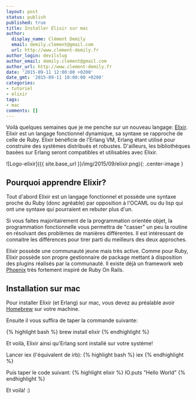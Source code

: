 ```yaml
---
layout: post
status: publish
published: true
title: Installer Elixir sur mac
author:
  display_name: Clément Demily
  email: demily.clement@gmail.com
  url: http://www.clement-demily.fr
author_login: devilslug
author_email: demily.clement@gmail.com
author_url: http://www.clement-demily.fr
date: '2015-09-11 12:00:00 +0200'
date_gmt: '2015-09-11 10:00:00 +0200'
categories:
- tutoriel
- elixir
tags:
- mac
comments: []
---
```


Voilà quelques semaines que je me penche sur un nouveau langage: [Elixir](http://elixir-lang.org/).
Elixir est un langage fonctionnel dynamique, sa syntaxe se rapproche de celle de Ruby.
Elixir bénéficie de l'Erlang VM, Erlang étant utilisé pour construire des systèmes distribués et robustes.
D'ailleurs, les bibliothèques basées sur Erlang seront compatibles et utilisables avec Elixir.

![Logo-elixir]({{ site.base_url }}/img/2015/09/elixir.png){: .center-image }

Pourquoi apprendre Elixir?
---

Tout d'abord Elixir est un langage fonctionnel et possède une syntaxe proche du Ruby (donc agréable) par opposition à l'OCAML ou du lisp qui ont une syntaxe qui pourraient en rebuter plus d'un.

Si vous faites majoritairement de la programmation orientée objet, la programmation fonctionnelle vous permettra de "casser" un peu la routine en résolvant des problèmes de manières différentes.
Il est intéressant de connaitre les différences pour tirer parti du meilleurs des deux approches.

Elixir possède une communauté jeune mais très active. Comme pour Ruby, Elixir possède son propre gestionnaire de package mettant à disposition des plugins réalisés par la communauté.
Il existe déjà un framework web [Phoenix](http://www.phoenixframework.org/) très fortement inspiré de Ruby On Rails.

Installation sur mac
---

Pour installer Elixir (et Erlang) sur mac, vous devez au préalable avoir [Homebrew](http://brew.sh/) sur votre machine.

Ensuite il vous suffira de taper la commande suivante: 

{% highlight bash %}
  brew install elixir
{% endhighlight %}

Et voilà, Elixir ainsi qu'Erlang sont installé sur votre système!

Lancer iex (l'équivalent de irb):
{% highlight bash %}
  iex
{% endhighlight %}

Puis taper le code suivant:
{% highlight elixir %}
  IO.puts "Hello World"
{% endhighlight %}

Et voilà! :)